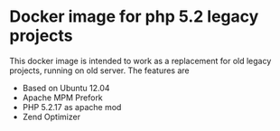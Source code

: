 # Docker image for php 5.2 legacy projects
This docker image is intended to work as a replacement for old legacy projects, running on old server.
The features are
* Based on Ubuntu 12.04
* Apache MPM Prefork
* PHP 5.2.17 as apache mod
* Zend Optimizer
